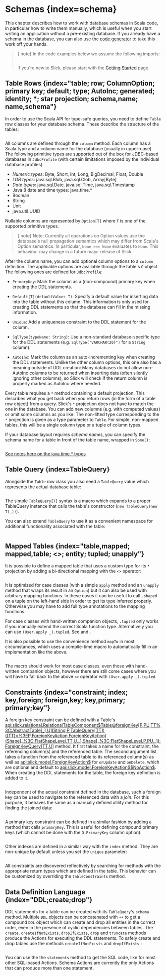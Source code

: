 Schemas {index=schema}
=======

This chapter describes how to work with database schemas in Scala code, in particular how to write
them manually, which is useful when you start writing an application without a pre-existing database.
If you already have a schema in the database, you can also use the [code generator](code-generation.md)
to take this work off your hands.

> {.note}
> In the code examples below we assume the following imports:
>```scala src=../code/LiftedEmbedding.scala#imports
> ```
> If you're new to Slick, please start with the [Getting Started](gettingstarted.md) page.

Table Rows {index="table; row; ColumnOption; primary key; default; type; AutoInc; generated; identity; *; star projection; schema,name; name,schema"}
----------

In order to use the Scala API for type-safe queries, you need to
define `Table` row classes for your database schema. These describe the
structure of the tables:

```scala src=../code/LiftedEmbedding.scala#tabledef
```

All columns are defined through the `column` method. Each column has a
Scala type and a column name for the database (usually in upper-case). The
following primitive types are supported out of the box for JDBC-based
databases in `JdbcProfile` (with certain limitations imposed by the
individual database profiles):

- *Numeric types*: Byte, Short, Int, Long, BigDecimal, Float, Double
- *LOB types*: java.sql.Blob, java.sql.Clob, Array[Byte]
- *Date types*: java.sql.Date, java.sql.Time, java.sql.Timestamp
- Java 8 date and time types: java.time.*
- Boolean
- String
- Unit
- java.util.UUID

Nullable columns are represented by `Option[T]` where `T` is one of the
supported primitive types.

> {.note}
> Note: Currently all operations on Option values use the database's null propagation semantics
> which may differ from Scala's Option semantics. In particular, `None === None` evaluates
> to `None`. This behaviour may change in a future major release of Slick.

After the column name, you can add optional column options to a `column`
definition. The applicable options are available through the table's `O`
object. The following ones are defined for `JdbcProfile`:

- `PrimaryKey`:  Mark the column as a (non-compound) primary key when creating the DDL statements.

- `Default[T](defaultValue: T)`:  Specify a default value for inserting data into the table without this column.
  This information is only used for creating DDL statements so that the database can fill in the missing information.

- `Unique`: Add a uniqueness constraint to the DDL statement for the column.

- `SqlType(typeName: String)`: Use a non-standard database-specific type for the DDL statements (e.g.
  `SqlType("VARCHAR(20)")` for a `String` column).

- `AutoInc`: Mark the column as an auto-incrementing key when creating the DDL statements. Unlike the other column
  options, this one also has a meaning outside of DDL creation: Many databases do not allow non-AutoInc columns to
  be returned when inserting data (often silently ignoring other columns), so Slick will check if the return column is
  properly marked as AutoInc where needed.

Every table requires a `*` method containing a default projection.
This describes what you get back when you return rows (in the form of a
table row object) from a query. Slick's `*` projection does not have to match
the one in the database. You can add new columns (e.g. with computed values)
or omit some columns as you like. The non-lifted type corresponding to the
`*` projection is given as a type parameter to `Table`. For simple,
non-mapped tables, this will be a single column type or a tuple of column
types.

If your database layout requires *schema names*, you can specify the schema
name for a table in front of the table name, wrapped in `Some()`:

```scala src=../code/LiftedEmbedding.scala#schemaname
```
[See notes here on the java.time.* types](datetimetypes.md)

Table Query {index=TableQuery}
-----------

Alongside the `Table` row class you also need a `TableQuery` value
which represents the actual database table:

```scala src=../code/LiftedEmbedding.scala#tablequery
```

The simple `TableQuery[T]` syntax is a
macro which expands to a proper TableQuery instance that calls the table's
constructor (`new TableQuery(new T(_))`).

You can also extend `TableQuery` to use it as a convenient namespace for
additional functionality associated with the table:

```scala src=../code/LiftedEmbedding.scala#tablequery2
```

Mapped Tables {index="table,mapped; mapped,table; <>; entity; tupled; unapply"}
-------------

It is possible to define a mapped table that uses a custom type for its `*`
projection by adding a bi-directional mapping with the `<>` operator:

```scala src=../code/LiftedEmbedding.scala#mappedtable
```

It is optimized for case classes (with a simple `apply` method and an
`unapply` method that wraps its result in an `Option`) but it can also
be used with arbitrary mapping functions. In these cases it can be useful
to call `.shaped` on a tuple on the left-hand side in order to get its
type inferred properly. Otherwise you may have to add full type annotations
to the mapping functions.

For case classes with hand-written companion objects, `.tupled` only works
if you manually extend the correct Scala function type. Alternatively you can use
`(User.apply _).tupled`. See [](SI:3664) and [](SI:4808).

It is also possible to use the convenience method `mapTo` in most circumstances,
which uses a compile-time macro to automatically fill in an implementation like the above.

```scala src=../code/LiftedEmbedding.scala#maptotable
```

The macro should work for most case classes, even those with hand-written companion
objects, however there are still come cases where you will have to fall back to the
above `<>` operator with `(User.apply _).tupled`.

Constraints {index="constraint; index; key,foreign; foreign,key; key,primary; primary;key"}
-----------

A foreign key constraint can be defined with a Table's
<api:slick.relational.RelationalTableComponent$Table@foreignKey[P,PU,TT%3C:AbstractTable[_],U](String,P,TableQuery[TT])((TT)=%3EP,ForeignKeyAction,ForeignKeyAction)(Shape[_%3C:FlatShapeLevel,TT,U,_],Shape[_%3C:FlatShapeLevel,P,PU,_]):ForeignKeyQuery[TT,U]>
method. It first takes a name for the constraint, the referencing column(s) and the referenced table. The second
argument list takes a function from the referenced table to its referenced column(s) as well as
<api:slick.model.ForeignKeyAction$> for `onUpdate` and `onDelete`, which are optional and default to
<api:slick.model.ForeignKeyAction$$NoAction$>. When creating the DDL statements for the table, the foreign key
definition is added to it.

```scala src=../code/LiftedEmbedding.scala#foreignkey
```

Independent of the actual constraint defined in the database, such a foreign
key can be used to navigate to the referenced data with a *join*. For this
purpose, it behaves the same as a manually defined utility method for finding
the joined data:

```scala src=../code/LiftedEmbedding.scala#foreignkeynav
```

A primary key constraint can be defined in a similar fashion by adding a
method that calls `primaryKey`. This is useful for defining compound
primary keys (which cannot be done with the `O.PrimaryKey` column option):

```scala src=../code/LiftedEmbedding.scala#primarykey
```

Other indexes are defined in a similar way with the `index` method. They
are non-unique by default unless you set the `unique` parameter:

```scala src=../code/LiftedEmbedding.scala#index
```

All constraints are discovered reflectively by searching for methods with
the appropriate return types which are defined in the table. This behavior
can be customized by overriding the `tableConstraints` method.

Data Definition Language {index="DDL;create;drop"}
------------------------

DDL statements for a table can be created with its `TableQuery`'s `schema` method. Multiple
`DDL` objects can be concatenated with `++` to get a compound `DDL` object which can create
and drop all entities in the correct order, even in the presence of cyclic dependencies between
tables. The `create`, `createIfNotExists`, `dropIfExists`, `drop` and `truncate` methods produce the Actions for executing the DDL statements. To safely create and drop tables use the methods `createIfNotExists` and `dropIfExists` :

```scala src=../code/LiftedEmbedding.scala#ddl
```

You can use the the `statements` method to get the SQL code, like for most other SQL-based
Actions. Schema Actions are currently the only Actions that can produce more than one statement.

```scala src=../code/LiftedEmbedding.scala#ddl2
```
